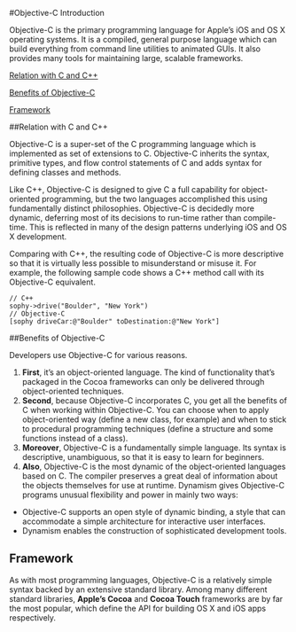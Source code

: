 
#Objective-C Introduction

Objective-C is the primary programming language for Apple’s iOS and OS X operating systems. It is a compiled, general purpose language which can build everything from command line utilities to animated GUIs. It also provides many tools for maintaining large, scalable frameworks.


  [<i class="icon-file"></i>Relation with C and C++](#relation-with-c-and-c)  
  
 [<i class="icon-file"></i>Benefits of Objective-C](#benefits-of-objective-c)  
 
 [<i class="icon-file"></i>Framework](#framework)  
 
 

##Relation with C and C++

Objective-C is a super-set of the C programming language which is implemented as set of extensions to C. Objective-C inherits the syntax, primitive types, and flow control statements of C and adds syntax for defining classes and methods.

Like C++, Objective-C is designed to give C a full capability for object-oriented programming, but the two languages accomplished this using fundamentally distinct philosophies. Objective-C is decidedly more dynamic, deferring most of its decisions to run-time rather than compile-time. This is reflected in many of the design patterns underlying iOS and OS X development.

Comparing with C++, the resulting code of Objective-C is more descriptive so that it is virtually less possible to misunderstand or misuse it. For example, the following sample code shows a C++ method call with its Objective-C equivalent.

```
// C++
sophy->drive("Boulder", "New York")
// Objective-C
[sophy driveCar:@"Boulder" toDestination:@"New York"]
```


##Benefits of Objective-C

Developers use Objective-C for various reasons.   
1.  **First**, it’s an object-oriented language. The kind of functionality that’s packaged in the Cocoa frameworks can only be delivered through object-oriented techniques.   
2. **Second**, because Objective-C incorporates C, you get all the benefits of C when working within Objective-C. You can choose when to apply object-oriented way (define a new class, for example) and when to stick to procedural programming techniques (define a structure and some functions instead of a class).  
3. **Moreover**, Objective-C is a fundamentally simple language. Its syntax is descriptive, unambiguous, so that it is easy to learn for beginners.   
4. **Also**, Objective-C is the most dynamic of the object-oriented languages based on C. The compiler preserves a great deal of information about the objects themselves for use at runtime. Dynamism gives Objective-C programs unusual flexibility and power in mainly two ways: 

- Objective-C supports an open style of dynamic binding, a style that can accommodate a simple architecture for interactive user interfaces. 
- Dynamism enables the construction of sophisticated development tools. 


## Framework

As with most programming languages, Objective-C is a relatively simple syntax backed by an extensive standard library.  Among many different standard libraries,  **Apple’s Cocoa** and **Cocoa Touch** frameworks are by far the most popular, which define the API for building OS X and iOS apps respectively. 


